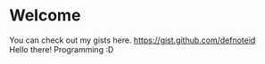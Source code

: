 # Welcome

You can check out my gists here. https://gist.github.com/defnoteid<br>
Hello there! Programming :D